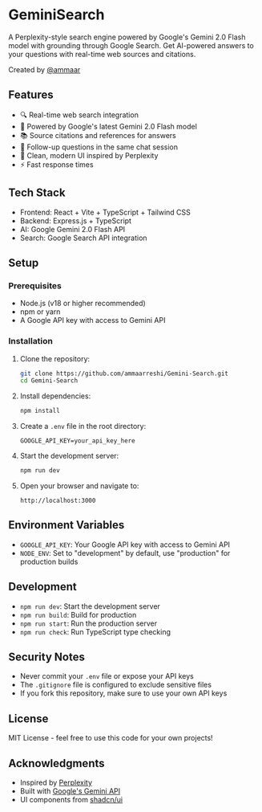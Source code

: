 # GeminiSearch

A Perplexity-style search engine powered by Google's Gemini 2.0 Flash model with grounding through Google Search. Get AI-powered answers to your questions with real-time web sources and citations.

Created by [@ammaar](https://x.com/ammaar)

## Features

- 🔍 Real-time web search integration
- 🤖 Powered by Google's latest Gemini 2.0 Flash model
- 📚 Source citations and references for answers
- 💬 Follow-up questions in the same chat session
- 🎨 Clean, modern UI inspired by Perplexity
- ⚡ Fast response times

## Tech Stack

- Frontend: React + Vite + TypeScript + Tailwind CSS
- Backend: Express.js + TypeScript
- AI: Google Gemini 2.0 Flash API
- Search: Google Search API integration

## Setup

### Prerequisites

- Node.js (v18 or higher recommended)
- npm or yarn
- A Google API key with access to Gemini API

### Installation

1. Clone the repository:

   ```bash
   git clone https://github.com/ammaarreshi/Gemini-Search.git
   cd Gemini-Search
   ```

2. Install dependencies:

   ```bash
   npm install
   ```

3. Create a `.env` file in the root directory:

   ```
   GOOGLE_API_KEY=your_api_key_here
   ```

4. Start the development server:

   ```bash
   npm run dev
   ```

5. Open your browser and navigate to:
   ```
   http://localhost:3000
   ```

## Environment Variables

- `GOOGLE_API_KEY`: Your Google API key with access to Gemini API
- `NODE_ENV`: Set to "development" by default, use "production" for production builds

## Development

- `npm run dev`: Start the development server
- `npm run build`: Build for production
- `npm run start`: Run the production server
- `npm run check`: Run TypeScript type checking

## Security Notes

- Never commit your `.env` file or expose your API keys
- The `.gitignore` file is configured to exclude sensitive files
- If you fork this repository, make sure to use your own API keys

## License

MIT License - feel free to use this code for your own projects!

## Acknowledgments

- Inspired by [Perplexity](https://www.perplexity.ai/)
- Built with [Google's Gemini API](https://ai.google.dev/)
- UI components from [shadcn/ui](https://ui.shadcn.com/)
